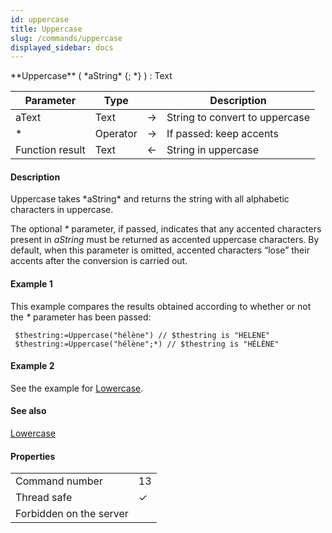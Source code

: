 ```yaml
---
id: uppercase
title: Uppercase
slug: /commands/uppercase
displayed_sidebar: docs
---
```


<!--REF #_command_.Uppercase.Syntax-->**Uppercase** ( *aString* {; *} ) : Text<!-- END REF-->
<!--REF #_command_.Uppercase.Params-->
| Parameter | Type |  | Description |
| --- | --- | --- | --- |
| aText | Text | &#8594;  | String to convert to uppercase |
| * | Operator | &#8594;  | If passed: keep accents |
| Function result | Text | &#8592; | String in uppercase |

<!-- END REF-->

#### Description 

<!--REF #_command_.Uppercase.Summary-->Uppercase takes *aString* and returns the string with all alphabetic characters in uppercase.<!-- END REF-->

The optional *\** parameter, if passed, indicates that any accented characters present in *aString* must be returned as accented uppercase characters. By default, when this parameter is omitted, accented characters “lose” their accents after the conversion is carried out. 

#### Example 1 

This example compares the results obtained according to whether or not the *\** parameter has been passed:

```4d
 $thestring:=Uppercase("hélène") // $thestring is "HELENE"
 $thestring:=Uppercase("hélène";*) // $thestring is "HÉLÈNE"
```

#### Example 2 

See the example for [Lowercase](lowercase.md).

#### See also 

[Lowercase](lowercase.md)  

#### Properties
|  |  |
| --- | --- |
| Command number | 13 |
| Thread safe | &check; |
| Forbidden on the server ||



